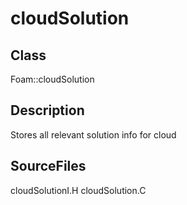 # cloudSolution 
## Class
Foam::cloudSolution

## Description
Stores all relevant solution info for cloud

## SourceFiles
cloudSolutionI.H
cloudSolution.C

